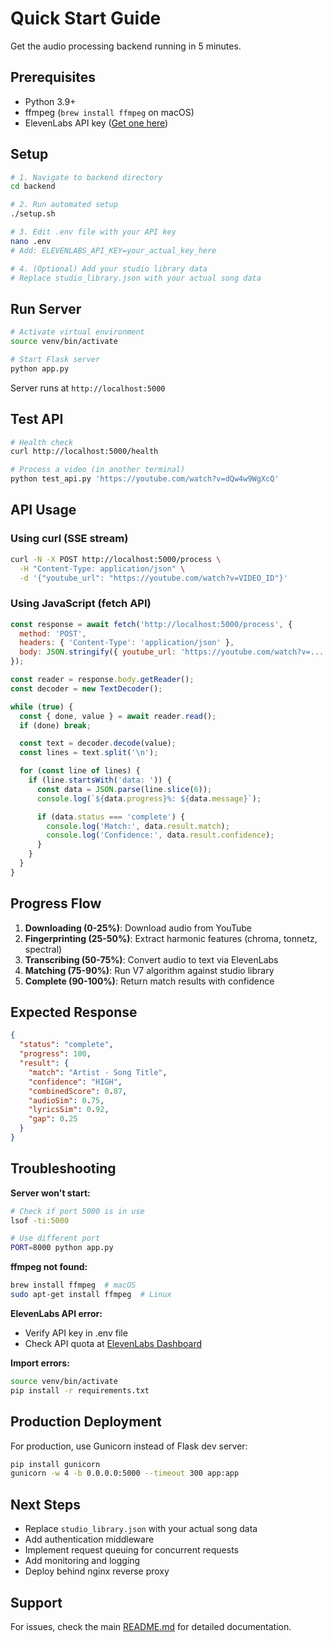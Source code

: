 # Quick Start Guide

Get the audio processing backend running in 5 minutes.

## Prerequisites

- Python 3.9+
- ffmpeg (`brew install ffmpeg` on macOS)
- ElevenLabs API key ([Get one here](https://elevenlabs.io/app/settings/api-keys))

## Setup

```bash
# 1. Navigate to backend directory
cd backend

# 2. Run automated setup
./setup.sh

# 3. Edit .env file with your API key
nano .env
# Add: ELEVENLABS_API_KEY=your_actual_key_here

# 4. (Optional) Add your studio library data
# Replace studio_library.json with your actual song data
```

## Run Server

```bash
# Activate virtual environment
source venv/bin/activate

# Start Flask server
python app.py
```

Server runs at `http://localhost:5000`

## Test API

```bash
# Health check
curl http://localhost:5000/health

# Process a video (in another terminal)
python test_api.py 'https://youtube.com/watch?v=dQw4w9WgXcQ'
```

## API Usage

### Using curl (SSE stream)

```bash
curl -N -X POST http://localhost:5000/process \
  -H "Content-Type: application/json" \
  -d '{"youtube_url": "https://youtube.com/watch?v=VIDEO_ID"}'
```

### Using JavaScript (fetch API)

```javascript
const response = await fetch('http://localhost:5000/process', {
  method: 'POST',
  headers: { 'Content-Type': 'application/json' },
  body: JSON.stringify({ youtube_url: 'https://youtube.com/watch?v=...' })
});

const reader = response.body.getReader();
const decoder = new TextDecoder();

while (true) {
  const { done, value } = await reader.read();
  if (done) break;

  const text = decoder.decode(value);
  const lines = text.split('\n');

  for (const line of lines) {
    if (line.startsWith('data: ')) {
      const data = JSON.parse(line.slice(6));
      console.log(`${data.progress}%: ${data.message}`);

      if (data.status === 'complete') {
        console.log('Match:', data.result.match);
        console.log('Confidence:', data.result.confidence);
      }
    }
  }
}
```

## Progress Flow

1. **Downloading (0-25%)**: Download audio from YouTube
2. **Fingerprinting (25-50%)**: Extract harmonic features (chroma, tonnetz, spectral)
3. **Transcribing (50-75%)**: Convert audio to text via ElevenLabs
4. **Matching (75-90%)**: Run V7 algorithm against studio library
5. **Complete (90-100%)**: Return match results with confidence

## Expected Response

```json
{
  "status": "complete",
  "progress": 100,
  "result": {
    "match": "Artist - Song Title",
    "confidence": "HIGH",
    "combinedScore": 0.87,
    "audioSim": 0.75,
    "lyricsSim": 0.92,
    "gap": 0.25
  }
}
```

## Troubleshooting

**Server won't start:**
```bash
# Check if port 5000 is in use
lsof -ti:5000

# Use different port
PORT=8000 python app.py
```

**ffmpeg not found:**
```bash
brew install ffmpeg  # macOS
sudo apt-get install ffmpeg  # Linux
```

**ElevenLabs API error:**
- Verify API key in .env file
- Check API quota at [ElevenLabs Dashboard](https://elevenlabs.io/app)

**Import errors:**
```bash
source venv/bin/activate
pip install -r requirements.txt
```

## Production Deployment

For production, use Gunicorn instead of Flask dev server:

```bash
pip install gunicorn
gunicorn -w 4 -b 0.0.0.0:5000 --timeout 300 app:app
```

## Next Steps

- Replace `studio_library.json` with your actual song data
- Add authentication middleware
- Implement request queuing for concurrent requests
- Add monitoring and logging
- Deploy behind nginx reverse proxy

## Support

For issues, check the main [README.md](README.md) for detailed documentation.
